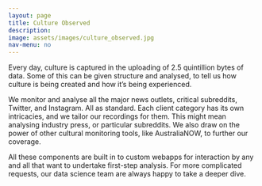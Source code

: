 ```yaml
---
layout: page
title: Culture Observed
description:
image: assets/images/culture_observed.jpg
nav-menu: no
---
```


Every day, culture is captured in the uploading of 2.5 quintillion bytes of data. Some of this can be given structure and analysed, to tell us how culture is being created and how it’s being experienced.
 
We monitor and analyse all the major news outlets, critical subreddits, Twitter, and Instagram. All as standard. Each client category has its own intricacies, and we tailor our recordings for them. This might mean analysing industry press, or particular subreddits. We also draw on the power of other cultural monitoring tools, like AustraliaNOW, to further our coverage.
 
All these components are built in to custom webapps for interaction by any and all that want to undertake first-step analysis. For more complicated requests, our data science team are always happy to take a deeper dive.
